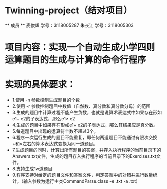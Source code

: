 # Twinning-project（结对项目）
** 成员 **
麦俊辉  学号：3118005287
朱长江  学号：3118005303

# **项目内容**：实现一个自动生成小学四则运算题目的生成与计算的命令行程序
# **实现的具体要求**：
- 1.使用 -n 参数控制生成题目的个数
- 2.使用 -r 参数控制题目中数值（自然数、真分数和真分数分母）的范围
- 3.生成的题目中计算过程不能产生负数，也就是说算术表达式中如果存在形如e1− e2的子表达式，那么e1≥ e2
- 4.生成的题目中如果存在形如e1÷ e2的子表达式，那么其结果应是真分数。
- 5.每道题目中出现的运算符个数不超过3个。
- 6.程序一次运行生成的题目不能重复，即任何两道题目不能通过有限次交换+和×左右的算术表达式变换为同一道题目。
- 7.生成题目的同时，计算出所有题目的答案，并存入执行程序的当前目录下的Answers.txt文件，生成的题目存入执行程序的当前目录下的Exercises.txt文件。
- 8.支持生成1w道题目
- 9.程序支持对给定的题目文件和答案文件，判定答案中的对错并进行数量统计。（输入参数为运行主类CommandParse.class -e <exercisefile>.txt -a <answerfile>.txt）
